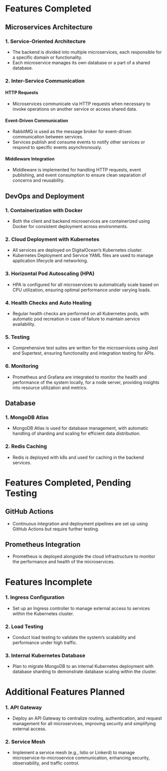 # Features Completed

## Microservices Architecture

### 1. Service-Oriented Architecture
- The backend is divided into multiple microservices, each responsible for a specific domain or functionality.
- Each microservice manages its own database or a part of a shared database.

### 2. Inter-Service Communication
#### HTTP Requests
- Microservices communicate via HTTP requests when necessary to invoke operations on another service or access shared data.

#### Event-Driven Communication
- RabbitMQ is used as the message broker for event-driven communication between services.
- Services publish and consume events to notify other services or respond to specific events asynchronously.

#### Middleware Integration
- Middleware is implemented for handling HTTP requests, event publishing, and event consumption to ensure clean separation of concerns and reusability.

## DevOps and Deployment

### 1. Containerization with Docker
- Both the client and backend microservices are containerized using Docker for consistent deployment across environments.

### 2. Cloud Deployment with Kubernetes
- All services are deployed on DigitalOcean’s Kubernetes cluster.
- Kubernetes Deployment and Service YAML files are used to manage application lifecycle and networking.

### 3. Horizontal Pod Autoscaling (HPA)
- HPA is configured for all microservices to automatically scale based on CPU utilization, ensuring optimal performance under varying loads.

### 4. Health Checks and Auto Healing
- Regular health checks are performed on all Kubernetes pods, with automatic pod recreation in case of failure to maintain service availability.

### 5. Testing
- Comprehensive test suites are written for the microservices using Jest and Supertest, ensuring functionality and integration testing for APIs.

### 6. Monitoring
- Prometheus and Grafana are integrated to monitor the health and performance of the system locally, for a node server, providing insights into resource utilization and metrics.

## Database

### 1. MongoDB Atlas
- MongoDB Atlas is used for database management, with automatic handling of sharding and scaling for efficient data distribution.

### 2. Redis Caching
- Redis is deployed with k8s and used for caching in the backend services.

# Features Completed, Pending Testing

## GitHub Actions
- Continuous integration and deployment pipelines are set up using GitHub Actions but require further testing.

## Prometheus Integration
- Prometheus is deployed alongside the cloud infrastructure to monitor the performance and health of the microservices.

# Features Incomplete

### 1. Ingress Configuration
- Set up an Ingress controller to manage external access to services within the Kubernetes cluster.

### 2. Load Testing
- Conduct load testing to validate the system’s scalability and performance under high traffic.

### 3. Internal Kubernetes Database
- Plan to migrate MongoDB to an internal Kubernetes deployment with database sharding to demonstrate database scaling within the cluster.

# Additional Features Planned

### 1. API Gateway
- Deploy an API Gateway to centralize routing, authentication, and request management for all microservices, improving security and simplifying external access.

### 2. Service Mesh
- Implement a service mesh (e.g., Istio or Linkerd) to manage microservice-to-microservice communication, enhancing security, observability, and traffic control.